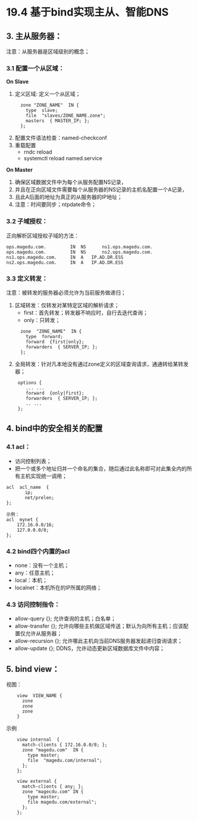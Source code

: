 # 19.4 基于bind实现主从、智能DNS

## 3. 主从服务器：
 注意：从服务器是区域级别的概念；

### 3.1 配置一个从区域：
**On Slave**
1. 定义区域: 定义一个从区域；
	```
	  zone "ZONE_NAME"  IN {
		type  slave;
		file  "slaves/ZONE_NAME.zone";
		masters  { MASTER_IP; };
	  };
	```
2. 配置文件语法检查：named-checkconf
3. 重载配置
	- rndc  reload
	- systemctl  reload  named.service

**On Master**
1. 确保区域数据文件中为每个从服务配置NS记录，
2. 并且在正向区域文件需要每个从服务器的NS记录的主机名配置一个A记录，
3. 且此A后面的地址为真正的从服务器的IP地址；
4. 注意：时间要同步；ntpdate命令；

### 3.2 子域授权：
正向解析区域授权子域的方法：
```
ops.magedu.com. 		IN 	NS  	ns1.ops.magedu.com.
ops.magedu.com. 		IN 	NS  	ns2.ops.magedu.com.
ns1.ops.magedu.com. 	IN 	A 	IP.AD.DR.ESS
ns2.ops.magedu.com. 	IN 	A 	IP.AD.DR.ESS
```

### 3.3 定义转发：
注意：被转发的服务器必须允许为当前服务做递归；
1. 区域转发：仅转发对某特定区域的解析请求；
	- first：首先转发；转发器不响应时，自行去迭代查询；
	- only：只转发；
	```
	  zone  "ZONE_NAME"  IN {
		type  forward;
		forward  {first|only};
		forwarders  { SERVER_IP; };
	  };
	```
2. 全局转发：针对凡本地没有通过zone定义的区域查询请求，通通转给某转发器；
	```
	 options {
		... ...
		forward  {only|first};
		forwarders  { SERVER_IP; };
		.. ...
	 };
	```

## 4. bind中的安全相关的配置
### 4.1 acl：
- 访问控制列表；
- 把一个或多个地址归并一个命名的集合，随后通过此名称即可对此集全内的所有主机实现统一调用；

```
acl  acl_name  {
       ip;
       net/prelen;
};

示例：
acl  mynet {
	172.16.0.0/16;
	127.0.0.0/8;
};
```

### 4.2 bind四个内置的acl
- none：没有一个主机；
- any：任意主机；
- local：本机；
- localnet：本机所在的IP所属的网络；

### 4.3 访问控制指令：
- allow-query  {};  允许查询的主机；白名单；
- allow-transfer {};  允许向哪些主机做区域传送；默认为向所有主机；应该配置仅允许从服务器；
- allow-recursion {}; 允许哪此主机向当前DNS服务器发起递归查询请求；
- allow-update {}; DDNS，允许动态更新区域数据库文件中内容；

## 5. bind view：
视图：
```
	view  VIEW_NAME {
	  zone
	  zone
	  zone
	}
```

示例
```
	view internal  {
	  match-clients { 172.16.0.0/8; };
	  zone "magedu.com"  IN {
		type master;
		file  "magedu.com/internal";
	  };
	};

	view external {
	  match-clients { any; };
	  zone "magecdu.com" IN {
		type master;
		file magedu.com/external";
	  };
	};
```
